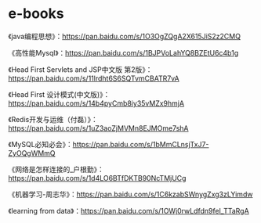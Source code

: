 # e-books
《java编程思想》：https://pan.baidu.com/s/1O3OgZQgA2X615JiS2z2CMQ

《高性能Mysql》：https://pan.baidu.com/s/1BJPVoLahYQ8BZEtU6c4b1g

《Head First Servlets and JSP中文版 第2版》：https://pan.baidu.com/s/11lrdht6S6SQTvmCBATR7vA

《Head First 设计模式(中文版)》：https://pan.baidu.com/s/14b4pyCmb8iy35vMZx9hmjA

《Redis开发与运维（付磊）》：https://pan.baidu.com/s/1uZ3aoZjMVMn8EJMOme7shA

《MySQL必知必会》：https://pan.baidu.com/s/1bMmCLnsjTxJ7-ZyOQgWMmQ

《网络是怎样连接的_户根勤》：https://pan.baidu.com/s/1d4LO6BTfDKTB90NcTMjUCg

《机器学习-周志华》：https://pan.baidu.com/s/1C6kzabSWnygZxg3zLYimdw

《learning from data》：https://pan.baidu.com/s/1OWj0rwLdfdn9fel_TTaRgA
